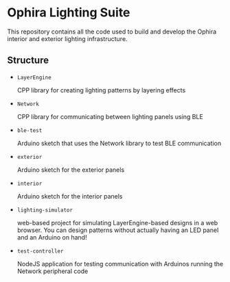 # Ophira Lighting Suite
This repository contains all the code used to build and develop the Ophira interior and exterior lighting infrastructure.

## Structure
* `LayerEngine`

  CPP library for creating lighting patterns by layering effects
* `Network`

  CPP library for communicating between lighting panels using BLE
* `ble-test`
  
  Arduino sketch that uses the Network library to test BLE communication
* `exterior`

  Arduino sketch for the exterior panels
* `interior`
  
   Arduino sketch for the interior panels
* `lighting-simulator`
  
   web-based project for simulating LayerEngine-based designs in a web browser. You can design patterns without actually having an LED panel and an Arduino on hand!
* `test-controller`

   NodeJS application for testing communication with Arduinos running the Network peripheral code